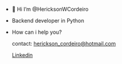 - 👋 Hi I’m @HericksonWCordeiro
-   Backend developer in Python
-   How can i help you?

    contact: herickson_cordeiro@hotmail.com

    [Linkedin](https://www.linkedin.com/in/hericksonwcordeiro/)
